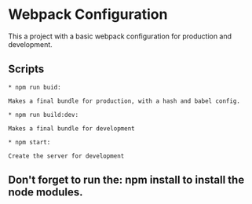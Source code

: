 # Webpack Configuration

This a project with a basic webpack configuration for production and development.

## Scripts

```
* npm run buid: 

Makes a final bundle for production, with a hash and babel config.
```

```
* npm run build:dev: 

Makes a final bundle for development
```

```
* npm start: 

Create the server for development
```

## Don't forget to run the: npm install to install the node modules.